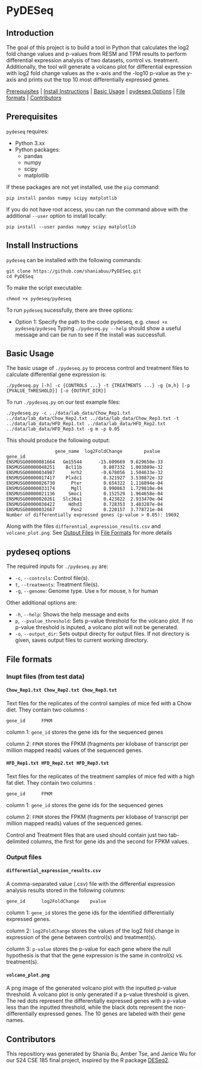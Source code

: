 # PyDESeq

## Introduction
The goal of this project is to build a tool in Python that calculates the log2 fold change values and p-values from RESM and TPM results to perform differential expression analysis of two datasets, control vs. treatment. Additionally, the tool will generate a volcano plot for differential expression with log2 fold change values as the x-axis and the -log10 p-value as the y-axis and prints out the top 10 most differentially expressed genes. 

[Prerequisites](#prerequisites) | [Install Instructions](#install) | [Basic Usage](#usage) | [pydeseq Options](#options) | [File formats](#format) | [Contributors](#credit)
<a name="prerequisites"></a>
## Prerequisites
`pydeseq` requires:
- Python 3.xx
- Python packages:
  - pandas
  - numpy
  - scipy
  - matplotlib

If these packages are not yet installed, use the `pip` command:
```
pip install pandas numpy scipy matplotlib
```
If you do not have root access, you can run the command above with the additional `--user` option to install locally:  
```
pip install --user pandas numpy scipy matplotlib
```

<a name="install"></a>
## Install Instructions

`pydeseq` can be installed with the following commands:
```
git clone https://github.com/shaniabuu/PyDESeq.git
cd PyDESeq
```
To make the script executable:
```
chmod +x pydeseq/pydeseq
```
To run `pydeseq` sucessfully, there are three options:
- Option 1: Specify the path to the code pydeseq, e.g. `chmod +x pydeseq/pydeseq`
Typing `./pydeseq.py --help` should show a useful message and can be run to see if the install was successfull. 

<a name="usage"></a>
## Basic Usage
The basic usage of `./pydeseq.py` to process control and treatment files to calculate differential gene expression is:
```
./pydeseq.py [-h] -c {CONTROLS ...} -t {TREATMENTS ...} -g {m,h} [-p {PVALUE_THRESHOLD}] [-o {OUTPUT_DIR}]
```
To run `./pydeseq.py` on our test example files:
```
./pydeseq.py -c ../data/lab_data/Chow_Rep1.txt ../data/lab_data/Chow_Rep2.txt ../data/lab_data/Chow_Rep3.txt -t ../data/lab_data/HFD_Rep1.txt ../data/lab_data/HFD_Rep2.txt ../data/lab_data/HFD_Rep3.txt -g m -p 0.05
```

This should produce the following output:

```
                  gene_name  log2FoldChange        pvalue
gene_id
ENSMUSG00000081664   Gm15544      -15.609669  9.629650e-33
ENSMUSG00000048251    Bcl11b        0.807332  1.003089e-32
ENSMUSG00000034987      Hrh2       -0.678056  1.504633e-32
ENSMUSG00000017417    Plxdc1        0.321927  3.530872e-32
ENSMUSG00000026730      Pter        0.654322  1.116894e-04
ENSMUSG00000033174      Mgll        0.990863  1.729810e-04
ENSMUSG00000021136     Smoc1        0.152529  1.964658e-04
ENSMUSG00000020261   Slc36a1        0.423822  2.933470e-04
ENSMUSG00000038422     Hdhd3        0.728353  3.483287e-04
ENSMUSG00000032667      Pon2        0.220157  3.778721e-04
Number of differentially expressed genes (p-value > 0.05): 19692
```
Along with the files `differential_expression_results.csv` and `volcano_plot.png`. See [Output Files](#output-files) in [File Formats](#file-formats) for more details

<a name="options"></a>
## pydeseq options
The required inputs for `./pydeseq.py` are:
- `-c`, `--controls`: Control file(s). 
- `t`, `--treatments`: Treatment file(s).
- `-g`, `--genome`: Genome type. Use `m` for mouse, `h` for human

Other additional options are:
- `-h`, `--help`: Shows the help message and exits
- `p`, `--pvalue_threshold`: Sets p-value threshold for the volcano plot. If no p-value threshold is inputed, a volcano plot will not be generated. 
- `-o`, `--output_dir`: Sets output directy for output files. If not directory is given, saves output files to current working directory. 

<a name="format"></a>
## File formats

### Inupt files (from test data)
#### `Chow_Rep1.txt Chow_Rep2.txt Chow_Rep3.txt`

Text files for the replicates of the control samples of mice fed with a Chow diet. They contain two columns :
```
gene_id      FPKM
```
column 1: `gene_id` stores the gene ids for the sequenced genes

column 2: `FPKM` stores the FPKM (fragments per kilobase of transcript per million mapped reads) values of the sequenced genes.


#### `HFD_Rep1.txt HFD_Rep2.txt HFD_Rep3.txt`

Text files for the replicates of the treatment samples of mice fed with a high fat diet. They contain two columns :
```
gene_id      FPKM
```
column 1: `gene_id` stores the gene ids for the sequenced genes

column 2: `FPKM` stores the FPKM (fragments per kilobase of transcript per million mapped reads) values of the sequenced genes.

Control and Treatment files that are used should contain just two tab-delimited columns, the first for gene ids and the second for FPKM values. 

### Output files
#### `differential_expression_results.csv`
A comma-separated value (.csv) file with the differential expression analysis results stored in the following columns:
```
gene_id      log2FoldChange    pvalue
```
column 1: `gene_id` stores the gene ids for the identified differentially expressed genes.

column 2: `log2FoldChange` stores the values of the log2 fold change in expression of the gene between control(s) and treatment(s).

column 3: `p-value` stores the p-value for each gene where the null hypothesis is that that the gene expression is the same in control(s) vs. treatment(s). 

#### `volcano_plot.png`
A png image of the generated volcano plot with the inputted p-value threshold. A volcano plot is only generated if a p-value threshold is given. The red dots represent the differentially expressed genes with a p-value less than the inputted threshold, while the black dots represent the non-differentially expressed genes. The 10 genes are labeled with their gene names. 


<a name="credit"></a>
## Contributors
This repositiory was generated by Shania Bu, Amber Tse, and Janice Wu for our S24 CSE 185 final project, inspired by the R package [DESeq2](https://bioconductor.org/packages/release/bioc/html/DESeq2.html). 
